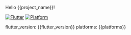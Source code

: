 Hello {{project_name}}!

[![Flutter](https://img.shields.io/badge/Flutter-{{flutter_version}}-blue.svg?logo=flutter)](https://flutter.dev)
[![Platform](https://img.shields.io/badge/platform-{{platforms_badge}}-blue)](https://docs.flutter.dev/reference/create-new-app)

flutter_version: {{flutter_version}}
platforms: {{platforms}}